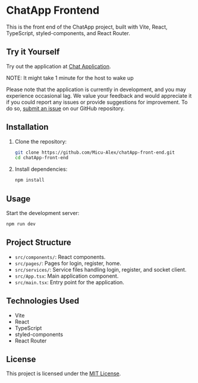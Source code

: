 # ChatApp Frontend

This is the front end of the ChatApp project, built with Vite, React, TypeScript, styled-components, and React Router.

## Try it Yourself

Try out the application at [Chat Application](https://chat-application-delta-indol.vercel.app/).

NOTE: It might take 1 minute for the host to wake up

Please note that the application is currently in development, and you may experience occasional lag. We value your feedback and would appreciate it if you could report any issues or provide suggestions for improvement. To do so, [submit an issue](https://github.com/Micu-Alex/chat-application/issues) on our GitHub repository.

## Installation

1. Clone the repository:

   ```bash
   git clone https://github.com/Micu-Alex/chatApp-front-end.git
   cd chatApp-front-end
   ```

2. Install dependencies:

   ```bash
   npm install
   ```

## Usage

Start the development server:

```bash
npm run dev
```

## Project Structure

- `src/components/`: React components.
- `src/pages/`: Pages for login, register, home.
- `src/services/`: Service files handling login, register, and socket client.
- `src/App.tsx`: Main application component.
- `src/main.tsx`: Entry point for the application.

## Technologies Used

- Vite
- React
- TypeScript
- styled-components
- React Router

## License

This project is licensed under the [MIT License](LICENSE).
